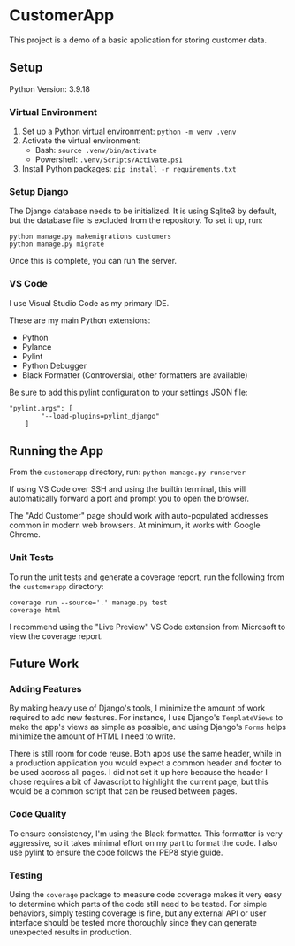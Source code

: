 # CustomerApp

This project is a demo of a basic application for storing customer data.

## Setup
Python Version: 3.9.18

### Virtual Environment
1. Set up a Python virtual environment: `python -m venv .venv`
1. Activate the virtual environment:
    - Bash: `source .venv/bin/activate`
    - Powershell: `.venv/Scripts/Activate.ps1`
1. Install Python packages: `pip install -r requirements.txt`

### Setup Django
The Django database needs to be initialized. It is using Sqlite3 by default, but the database file is excluded from the repository. To set it up, run:

```
python manage.py makemigrations customers
python manage.py migrate
```

Once this is complete, you can run the server.

### VS Code
I use Visual Studio Code as my primary IDE.

These are my main Python extensions:
* Python
* Pylance
* Pylint
* Python Debugger
* Black Formatter (Controversial, other formatters are available)

Be sure to add this pylint configuration to your settings JSON file:
```
"pylint.args": [
        "--load-plugins=pylint_django"
    ]
```

## Running the App
From the `customerapp` directory, run: `python manage.py runserver`

If using VS Code over SSH and using the builtin terminal, this will automatically forward a port and prompt you to open the browser.

The "Add Customer" page should work with auto-populated addresses common in modern web browsers. At minimum, it works with Google Chrome.

### Unit Tests
To run the unit tests and generate a coverage report, run the following from the `customerapp` directory:
```
coverage run --source='.' manage.py test
coverage html
```

I recommend using the "Live Preview" VS Code extension from Microsoft to view the coverage report.

## Future Work
### Adding Features
By making heavy use of Django's tools, I minimize the amount of work required to add new features. For instance, I use Django's `TemplateViews` to make the app's views as simple as possible, and using Django's `Forms` helps minimize the amount of HTML I need to write.

There is still room for code reuse. Both apps use the same header, while in a production application you would expect a common header and footer to be used accross all pages. I did not set it up here because the header I chose requires a bit of Javascript to highlight the current page, but this would be a common script that can be reused between pages.

### Code Quality
To ensure consistency, I'm using the Black formatter. This formatter is very aggressive, so it takes minimal effort on my part to format the code. I also use pylint to ensure the code follows the PEP8 style guide.

### Testing
Using the `coverage` package to measure code coverage makes it very easy to determine which parts of the code still need to be tested. For simple behaviors, simply testing coverage is fine, but any external API or user interface should be tested more thoroughly since they can generate unexpected results in production.
